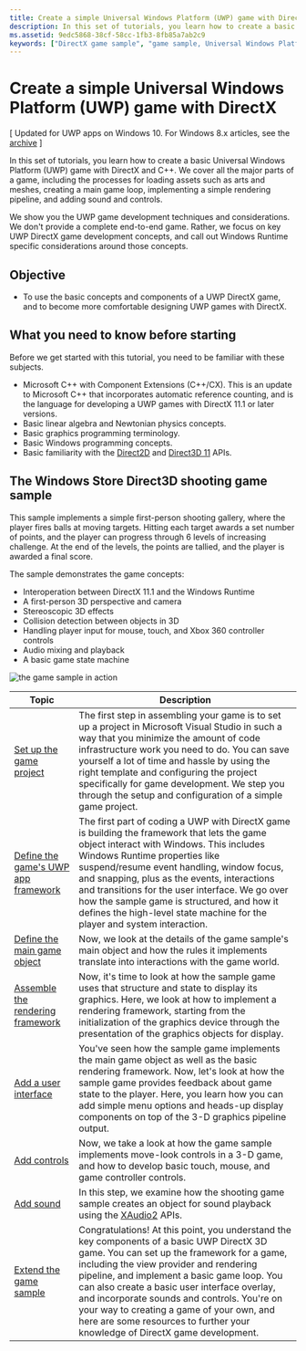 ```yaml
---
title: Create a simple Universal Windows Platform (UWP) game with DirectX
description: In this set of tutorials, you learn how to create a basic Universal Windows Platform (UWP) game with DirectX and C++.
ms.assetid: 9edc5868-38cf-58cc-1fb3-8fb85a7ab2c9
keywords: ["DirectX game sample", "game sample, Universal Windows Platform (UWP)", "Direct3D 11 game"]
---
```


# Create a simple Universal Windows Platform (UWP) game with DirectX


\[ Updated for UWP apps on Windows 10. For Windows 8.x articles, see the [archive](http://go.microsoft.com/fwlink/p/?linkid=619132) \]

In this set of tutorials, you learn how to create a basic Universal Windows Platform (UWP) game with DirectX and C++. We cover all the major parts of a game, including the processes for loading assets such as arts and meshes, creating a main game loop, implementing a simple rendering pipeline, and adding sound and controls.

We show you the UWP game development techniques and considerations. We don't provide a complete end-to-end game. Rather, we focus on key UWP DirectX game development concepts, and call out Windows Runtime specific considerations around those concepts.

## Objective


-   To use the basic concepts and components of a UWP DirectX game, and to become more comfortable designing UWP games with DirectX.

## What you need to know before starting


Before we get started with this tutorial, you need to be familiar with these subjects.

-   Microsoft C++ with Component Extensions (C++/CX). This is an update to Microsoft C++ that incorporates automatic reference counting, and is the language for developing a UWP games with DirectX 11.1 or later versions.
-   Basic linear algebra and Newtonian physics concepts.
-   Basic graphics programming terminology.
-   Basic Windows programming concepts.
-   Basic familiarity with the [Direct2D](https://msdn.microsoft.com/en-us/library/windows/apps/dd370990.aspx) and [Direct3D 11](https://msdn.microsoft.com/library/windows/desktop/hh404569) APIs.

##  The Windows Store Direct3D shooting game sample


This sample implements a simple first-person shooting gallery, where the player fires balls at moving targets. Hitting each target awards a set number of points, and the player can progress through 6 levels of increasing challenge. At the end of the levels, the points are tallied, and the player is awarded a final score.

The sample demonstrates the game concepts:

-   Interoperation between DirectX 11.1 and the Windows Runtime
-   A first-person 3D perspective and camera
-   Stereoscopic 3D effects
-   Collision detection between objects in 3D
-   Handling player input for mouse, touch, and Xbox 360 controller controls
-   Audio mixing and playback
-   A basic game state machine

![the game sample in action](images/simple3dgame-display.png)


| Topic | Description |
|---------------------------------------------------------------------------------------------------|----------------------------------------------------------------------------------------------------------------------------------------------------------------------------------------------------------------------------------------------------------------------------------------------------------------------------------------------------------------------------------------------------------------------------------------------------------------|
| [Set up the game project](tutorial--setting-up-the-games-infrastructure.md) | The first step in assembling your game is to set up a project in Microsoft Visual Studio in such a way that you minimize the amount of code infrastructure work you need to do. You can save yourself a lot of time and hassle by using the right template and configuring the project specifically for game development. We step you through the setup and configuration of a simple game project. |
| [Define the game's UWP app framework](tutorial--building-the-games-metro-style-app-framework.md) | The first part of coding a UWP with DirectX game is building the framework that lets the game object interact with Windows. This includes Windows Runtime properties like suspend/resume event handling, window focus, and snapping, plus as the events, interactions and transitions for the user interface. We go over how the sample game is structured, and how it defines the high-level state machine for the player and system interaction. |
| [Define the main game object](tutorial--defining-the-main-game-loop.md) | Now, we look at the details of the game sample's main object and how the rules it implements translate into interactions with the game world. |
| [Assemble the rendering framework](tutorial--assembling-the-rendering-pipeline.md) | Now, it's time to look at how the sample game uses that structure and state to display its graphics. Here, we look at how to implement a rendering framework, starting from the initialization of the graphics device through the presentation of the graphics objects for display. |
| [Add a user interface](tutorial--adding-a-user-interface.md) | You've seen how the sample game implements the main game object as well as the basic rendering framework. Now, let's look at how the sample game provides feedback about game state to the player. Here, you learn how you can add simple menu options and heads-up display components on top of the 3-D graphics pipeline output. |
| [Add controls](tutorial--adding-controls.md) | Now, we take a look at how the game sample implements move-look controls in a 3-D game, and how to develop basic touch, mouse, and game controller controls. |
| [Add sound](tutorial--adding-sound.md) | In this step, we examine how the shooting game sample creates an object for sound playback using the [XAudio2](https://msdn.microsoft.com/library/windows/desktop/ee415813) APIs. |
| [Extend the game sample](tutorial-resources.md) | Congratulations! At this point, you understand the key components of a basic UWP DirectX 3D game. You can set up the framework for a game, including the view provider and rendering pipeline, and implement a basic game loop. You can also create a basic user interface overlay, and incorporate sounds and controls. You're on your way to creating a game of your own, and here are some resources to further your knowledge of DirectX game development. |
 

 

 






<!--HONumber=Mar16_HO2-->



